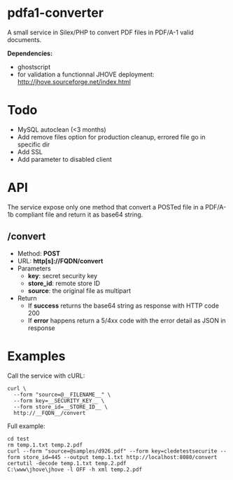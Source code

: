 pdfa1-converter
===============

A small service in Silex/PHP to convert PDF files in PDF/A-1 valid documents.

**Dependencies:**

* ghostscript
* for validation a functionnal JHOVE deployment: http://jhove.sourceforge.net/index.html

# Todo
* MySQL autoclean (<3 months)
* Add remove files option for production cleanup, errored file go in specific dir
* Add SSL
* Add parameter to disabled client

# API

The service expose only one method that convert a POSTed file in a PDF/A-1b compliant file and return it as base64 string.

## /convert

- Method: **POST**
- URL: **http[s]://__FQDN__/convert**
- Parameters
  * **key**: secret security key 
  * **store_id**: remote store ID
  * **source**: the original file as multipart
- Return
  * If **success** returns the base64 string as response with HTTP code 200
  * If **error** happens return a 5/4xx code with the error detail as JSON in response

# Examples

Call the service with cURL:

```
curl \
  --form "source=@__FILENAME__" \
  --form key=__SECURITY_KEY__ \
  --form store_id=__STORE_ID__ \
  http://__FQDN__/convert
```

Full example:

```
cd test
rm temp.1.txt temp.2.pdf
curl --form "source=@samples/d926.pdf" --form key=cledetestsecurite --form store_id=445 --output temp.1.txt http://localhost:8080/convert
certutil -decode temp.1.txt temp.2.pdf
C:\www\jhove\jhove -l OFF -h xml temp.2.pdf
```
